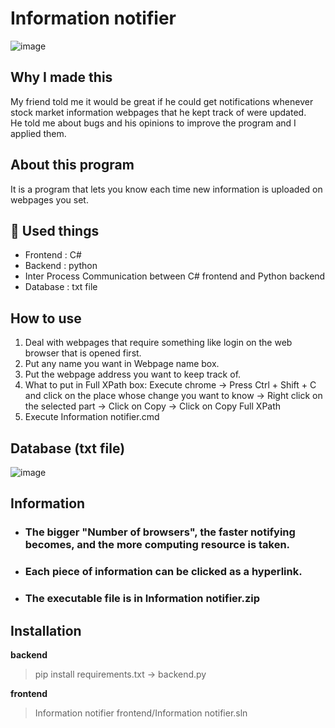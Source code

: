 # Information notifier
![image](https://user-images.githubusercontent.com/67142421/175791197-45eee1c5-5e88-49e6-9767-fdfd4647b531.png)

## Why I made this
My friend told me it would be great if he could get notifications whenever stock market information webpages that he kept track of were updated.<br>
He told me about bugs and his opinions to improve the program and I applied them.

## About this program
It is a program that lets you know each time new information is uploaded on webpages you set.

## 🧰 Used things
* Frontend : C#
* Backend : python
* Inter Process Communication between C# frontend and Python backend
* Database : txt file

## How to use
1. Deal with webpages that require something like login on the web browser that is opened first.
2. Put any name you want in Webpage name box.
3. Put the webpage address you want to keep track of.
4. What to put in Full XPath box:
  Execute chrome -> Press Ctrl + Shift + C and click on the place whose change you want to know -> Right click on the selected part
  -> Click on Copy -> Click on Copy Full XPath
5. Execute Information notifier.cmd

## Database (txt file)
![image](https://user-images.githubusercontent.com/67142421/177424709-c8829e8a-1b7e-4389-9f03-80aec3b6d01e.png)

## Information
* ### The bigger "Number of browsers", the faster notifying becomes, and the more computing resource is taken.
* ### Each piece of information can be clicked as a hyperlink.
* ### The executable file is in Information notifier.zip

## Installation
**backend**<br>
>pip install requirements.txt -> backend.py<br>

**frontend**<br>
>Information notifier frontend/Information notifier.sln
